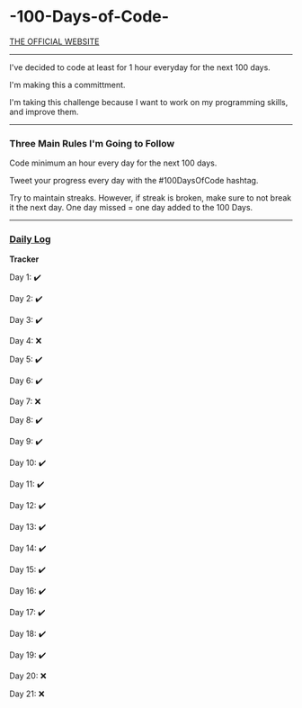 # -100-Days-of-Code-
<p><a href="https://www.100daysofcode.com/">THE OFFICIAL WEBSITE</a></p>
<hr>
<p>I've decided to code at least for 1 hour everyday for the next 100 days.</p>
<p>I'm making this a committment.</p>
<p>I'm taking this challenge because I want to work on my programming skills, and improve them.</p> 
<hr>
<h3>Three Main Rules I'm Going to Follow</h3>
<p>Code minimum an hour every day for the next 100 days.</p>
<p>Tweet your progress every day with the #100DaysOfCode hashtag.</p>
<p>Try to maintain streaks. However, if streak is broken, make sure to not break it the next day. One day missed = one day added to the 100 Days.
<hr>
<h3><a href="https://simrandysanic.github.io/Daily-log-for-100-Days-of-Code-/">Daily Log</a></h3>
<p><b>Tracker</b></p>
<p>Day 1: ✔️</p>
<p>Day 2: ✔️</p>
<p>Day 3: ✔️</p>
<p>Day 4: ❌</p> 
<p>Day 5: ✔️</p>
<p>Day 6: ✔️</p>
<p>Day 7: ❌</p>
<p>Day 8: ✔️</p>
<p>Day 9: ✔️</p>
<p>Day 10: ✔️</p>
<p>Day 11: ✔️</p>
<p>Day 12: ✔️</p>
<p>Day 13: ✔️</p>
<p>Day 14: ✔️</p>
<p>Day 15: ✔️</p>
<p>Day 16: ✔️</p>
<p>Day 17: ✔️</p>
<p>Day 18: ✔️</p>
<p>Day 19: ✔️</p>
<p>Day 20: ❌</p>
<p>Day 21: ❌</p><!--
<p>Day 5:   </p>
<p>Day 5:   </p>
<p>Day 5:   </p>
<p>Day 5:   </p>
<p>Day 5:   </p>
<p>Day 5:   </p>
<p>Day 5:   </p>
<p>Day 5:   </p>
<p>Day 5:   </p>
<p>Day 5:   </p>
<p>Day 5:   </p>
<p>Day 5:   </p>
<p>Day 5:   </p>
<p>Day 5:   </p>
<p>Day 5:   </p>
<p>Day 5:   </p>
<p>Day 5:   </p>
<p>Day 5:   </p>
<p>Day 5:   </p>
<p>Day 5:   </p>
<p>Day 5:   </p>
<p>Day 5:   </p>
<p>Day 5:   </p>
<p>Day 5:   </p>
<p>Day 5:   </p>
<p>Day 5:   </p>
<p>Day 5:   </p>
<p>Day 5:   </p>
<p>Day 5:   </p>
<p>Day 5:   </p>
<p>Day 5:   </p>
<p>Day 5:   </p>
<p>Day 5:   </p>
<p>Day 5:   </p>
<p>Day 5:   </p>
<p>Day 5:   </p>
<p>Day 5:   </p>
<p>Day 5:   </p>
<p>Day 5:   </p>
<p>Day 5:   </p>
<p>Day 5:   </p>
<p>Day 5:   </p>
<p>Day 5:   </p>
<p>Day 5:   </p>
<p>Day 5:   </p>
<p>Day 100:   </p>
<p>Day 101:   </p>
<p>Day 102:   </p>
-->

